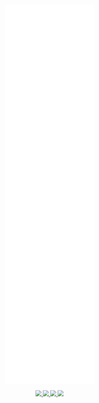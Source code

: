 <p align="center">
  <a href="https://github.com/lowlighter/metrics">
    <img src="./github-metrics.svg">
  </a>
</p>

<p align="center">
  <a href="https://twitter.com/raklaptudirm">
    <img src="https://img.shields.io/badge/twitter-1DA1F2?&style=for-the-badge&logo=twitter&logoColor=white">
  </a>
  <a href="https://stackoverflow.com/users/story/14553594">
    <img src="https://img.shields.io/badge/stack%20overflow-F58025?&style=for-the-badge&logo=stack%20overflow&logoColor=white">
  </a>
  <a href="https://raklaptudirm.medium.com/">
    <img src="https://img.shields.io/badge/medium-000000?&style=for-the-badge&logo=medium&logoColor=white">
  </a>
  <a href="https://www.linkedin.com/in/laptudirm/">
    <img src="https://img.shields.io/badge/linkedin-0A66C2?&style=for-the-badge&logo=linkedin&logoColor=white">
  </a>
</p>

